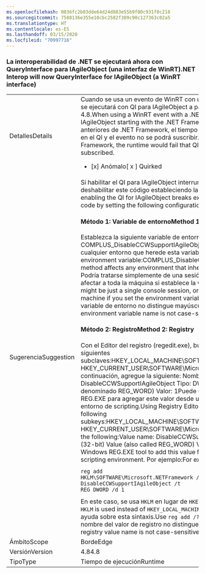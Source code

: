 ```yaml
---
ms.openlocfilehash: 0036fc2b03dde64d24d883e55b9f00c931f0c218
ms.sourcegitcommit: 7588136e355e10cbc2582f389c90c127363c02a5
ms.translationtype: HT
ms.contentlocale: es-ES
ms.lasthandoff: 03/15/2020
ms.locfileid: "70997716"
---
```

### <a name="net-interop-will-now-queryinterface-for-iagileobject-a-winrt-interface"></a><span data-ttu-id="4f8e2-101">La interoperabilidad de .NET se ejecutará ahora con QueryInterface para IAgileObject (una interfaz de WinRT)</span><span class="sxs-lookup"><span data-stu-id="4f8e2-101">.NET Interop will now QueryInterface for IAgileObject (a WinRT interface)</span></span>

|   |   |
|---|---|
|<span data-ttu-id="4f8e2-102">Detalles</span><span class="sxs-lookup"><span data-stu-id="4f8e2-102">Details</span></span>|<span data-ttu-id="4f8e2-103">Cuando se usa un evento de WinRT con un delegado de .NET, Windows se ejecutará con QI para IAgileObject a partir de .NET Framework 4.8.</span><span class="sxs-lookup"><span data-stu-id="4f8e2-103">When using a WinRT event with a .NET delegate, Windows will QI for IAgileObject starting with the .NET Framework 4.8.</span></span>  <span data-ttu-id="4f8e2-104">En versiones anteriores de .NET Framework, el tiempo de ejecución producía un error en el QI y el evento no se podrá suscribir.</span><span class="sxs-lookup"><span data-stu-id="4f8e2-104">In previous versions of the .NET Framework, the runtime would fail that QI, and the event could not be subscribed.</span></span><ul><li><span data-ttu-id="4f8e2-105">[x] Anómalo</span><span class="sxs-lookup"><span data-stu-id="4f8e2-105">[ x ] Quirked</span></span></li></ul>|
|<span data-ttu-id="4f8e2-106">Sugerencia</span><span class="sxs-lookup"><span data-stu-id="4f8e2-106">Suggestion</span></span>|<span data-ttu-id="4f8e2-107">Si habilitar el QI para IAgileObject interrumpe la ejecución, puede deshabilitar este código estableciendo la configuración siguiente.</span><span class="sxs-lookup"><span data-stu-id="4f8e2-107">If enabling the QI for IAgileObject breaks execution, you can disable this code by setting the following configuration.</span></span> <h4><span data-ttu-id="4f8e2-108">Método 1: Variable de entorno</span><span class="sxs-lookup"><span data-stu-id="4f8e2-108">Method 1: Environment variable</span></span></h4> <span data-ttu-id="4f8e2-109">Establezca la siguiente variable de entorno: COMPLUS_DisableCCWSupportIAgileObject = 1Este método afecta a cualquier entorno que herede esta variable de entorno.</span><span class="sxs-lookup"><span data-stu-id="4f8e2-109">Set the following environment variable:COMPLUS_DisableCCWSupportIAgileObject=1This method affects any environment that inherits this environment variable.</span></span> <span data-ttu-id="4f8e2-110">Podría tratarse simplemente de una sesión de consola única, o podría afectar a toda la máquina si establece la variable de entorno global.</span><span class="sxs-lookup"><span data-stu-id="4f8e2-110">This might be just a single console session, or it might affect the entire machine if you set the environment variable globally.</span></span> <span data-ttu-id="4f8e2-111">El nombre de la variable de entorno no distingue mayúsculas de minúsculas.</span><span class="sxs-lookup"><span data-stu-id="4f8e2-111">The environment variable name is not case-sensitive.</span></span> <h4><span data-ttu-id="4f8e2-112">Método 2: Registro</span><span class="sxs-lookup"><span data-stu-id="4f8e2-112">Method 2: Registry</span></span></h4> <span data-ttu-id="4f8e2-113">Con el Editor del registro (regedit.exe), busque cualquiera de las siguientes subclaves:HKEY_LOCAL_MACHINE\SOFTWARE\Microsoft.NETFramework HKEY_CURRENT_USER\SOFTWARE\Microsoft.NETFrameworkA continuación, agregue la siguiente: Nombre de valor: DisableCCWSupportIAgileObject Tipo: DWORD (32 bits) Valor (también denominado REG_WORD) Valor: 1Puede usar la herramienta de Windows REG.EXE para agregar este valor desde una línea de comandos o un entorno de scripting.</span><span class="sxs-lookup"><span data-stu-id="4f8e2-113">Using Registry Editor (regedit.exe), find either of the following subkeys:HKEY_LOCAL_MACHINE\SOFTWARE\Microsoft.NETFramework HKEY_CURRENT_USER\SOFTWARE\Microsoft.NETFrameworkThen add the following:Value name: DisableCCWSupportIAgileObject Type: DWORD (32-bit) Value (also called REG_WORD) Value: 1You can use the Windows REG.EXE tool to add this value from a command-line or scripting environment.</span></span> <span data-ttu-id="4f8e2-114">Por ejemplo:</span><span class="sxs-lookup"><span data-stu-id="4f8e2-114">For example:</span></span><pre><code class="lang-console">reg add HKLM\SOFTWARE\Microsoft\.NETFramework /v DisableCCWSupportIAgileObject /t REG_DWORD /d 1&#13;&#10;</code></pre><span data-ttu-id="4f8e2-115">En este caso, se usa <code>HKLM</code> en lugar de <code>HKEY_LOCAL_MACHINE</code>.</span><span class="sxs-lookup"><span data-stu-id="4f8e2-115">In this case, <code>HKLM</code> is used instead of <code>HKEY_LOCAL_MACHINE</code>.</span></span> <span data-ttu-id="4f8e2-116">Use <code>reg add /?</code> para ver la ayuda sobre esta sintaxis.</span><span class="sxs-lookup"><span data-stu-id="4f8e2-116">Use <code>reg add /?</code> to see help on this syntax.</span></span> <span data-ttu-id="4f8e2-117">El nombre del valor de registro no distingue mayúsculas de minúsculas.</span><span class="sxs-lookup"><span data-stu-id="4f8e2-117">The registry value name is not case-sensitive.</span></span>|
|<span data-ttu-id="4f8e2-118">Ámbito</span><span class="sxs-lookup"><span data-stu-id="4f8e2-118">Scope</span></span>|<span data-ttu-id="4f8e2-119">Borde</span><span class="sxs-lookup"><span data-stu-id="4f8e2-119">Edge</span></span>|
|<span data-ttu-id="4f8e2-120">Versión</span><span class="sxs-lookup"><span data-stu-id="4f8e2-120">Version</span></span>|<span data-ttu-id="4f8e2-121">4.8</span><span class="sxs-lookup"><span data-stu-id="4f8e2-121">4.8</span></span>|
|<span data-ttu-id="4f8e2-122">Tipo</span><span class="sxs-lookup"><span data-stu-id="4f8e2-122">Type</span></span>|<span data-ttu-id="4f8e2-123">Tiempo de ejecución</span><span class="sxs-lookup"><span data-stu-id="4f8e2-123">Runtime</span></span>|
